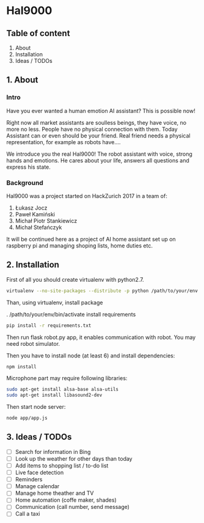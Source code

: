 # Hal9000

## Table of content

1. About
2. Installation
3. Ideas / TODOs


## 1. About

### Intro

Have you ever wanted a human emotion AI assistant? This is possible now!

Right now all market assistants are soulless beings, they have voice, no more no less.
People have no physical connection with them. Today Assistant can or even should be your friend.
Real friend needs a physical representation, for example as robots have....

We introduce you the real Hal9000! The robot assistant with voice, strong hands and emotions. He cares about your life,
answers all questions and express his state.

### Background

Hal9000 was a project started on HackZurich 2017 in a team of:

1. Łukasz Jocz
2. Paweł Kamiński
3. Michał Piotr Stankiewicz
4. Michał Stefańczyk


It will be continued here as a project of AI home assistant set up on raspberry pi and managing shoping lists,
home duties etc.


## 2. Installation

First of all you should create virtualenv with python2.7.

```sh
virtualenv --no-site-packages --distribute -p python /path/to/your/env
```
Than, using virtualenv, install package

. /path/to/your/env/bin/activate
install requirements

```sh
pip install -r requirements.txt
```

Then run flask robot.py app, it enables communication with robot. You may need robot simulator.

Then you have to install node (at least 6) and install dependencies:
```sh
npm install 
```

Microphone part may require following libraries:
```sh
sudo apt-get install alsa-base alsa-utils
sudo apt-get install libasound2-dev
```

Then start node server:
```sh
node app/app.js
```


## 3. Ideas / TODOs

- [ ] Search for information in Bing
- [ ] Look up the weather for other days than today
- [ ] Add items to shopping list / to-do list
- [ ] Live face detection
- [ ] Reminders
- [ ] Manage calendar
- [ ] Manage home theather and TV
- [ ] Home automation (coffe maker, shades)
- [ ] Communication (call number, send message)
- [ ] Call a taxi
